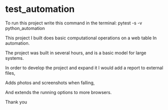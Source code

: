 # test_automation


To run this project write this command in the terminal: pytest -s -v python_automation

This project I built does basic computational operations on a web table In automation.

The project was built in several hours, and is a basic model for large systems.

In order to develop the project and expand it I would add a report to external files,

Adds photos and screenshots when falling,

And extends the running options to more browsers.

Thank you
